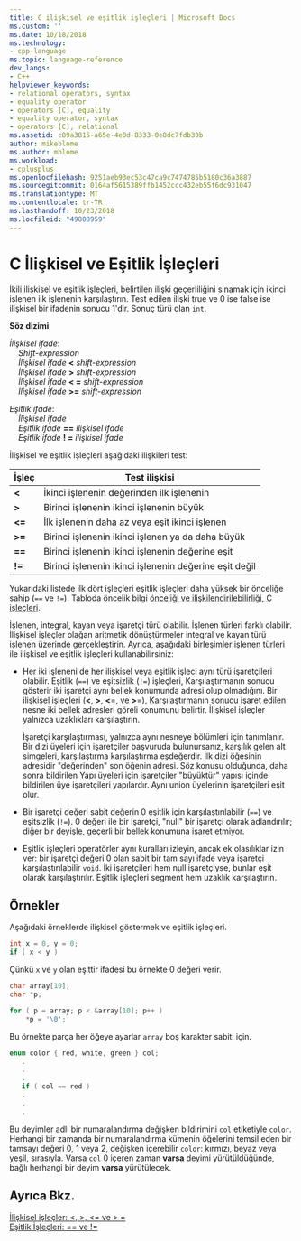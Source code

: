 ```yaml
---
title: C ilişkisel ve eşitlik işleçleri | Microsoft Docs
ms.custom: ''
ms.date: 10/18/2018
ms.technology:
- cpp-language
ms.topic: language-reference
dev_langs:
- C++
helpviewer_keywords:
- relational operators, syntax
- equality operator
- operators [C], equality
- equality operator, syntax
- operators [C], relational
ms.assetid: c89a3815-a65e-4e0d-8333-0e8dc7fdb30b
author: mikeblome
ms.author: mblome
ms.workload:
- cplusplus
ms.openlocfilehash: 9251aeb93ec53c47ca9c7474785b5180c36a3887
ms.sourcegitcommit: 0164af5615389ffb1452ccc432eb55f6dc931047
ms.translationtype: MT
ms.contentlocale: tr-TR
ms.lasthandoff: 10/23/2018
ms.locfileid: "49808959"
---
```

# <a name="c-relational-and-equality-operators"></a>C İlişkisel ve Eşitlik İşleçleri

İkili ilişkisel ve eşitlik işleçleri, belirtilen ilişki geçerliliğini sınamak için ikinci işlenen ilk işlenenin karşılaştırın. Test edilen ilişki true ve 0 ise false ise ilişkisel bir ifadenin sonucu 1'dir. Sonuç türü olan `int`.

**Söz dizimi**

*İlişkisel ifade*:<br/>
&nbsp;&nbsp;&nbsp;&nbsp;*Shift-expression*<br/>
&nbsp;&nbsp;&nbsp;&nbsp;*İlişkisel ifade* **&lt;** *shift-expression*<br/>
&nbsp;&nbsp;&nbsp;&nbsp;*İlişkisel ifade* **>** *shift-expression*<br/>
&nbsp;&nbsp;&nbsp;&nbsp;*İlişkisel ifade* **&lt; =** *shift-expression*<br/>
&nbsp;&nbsp;&nbsp;&nbsp;*İlişkisel ifade* **>=** *shift-expression*<br/>

*Eşitlik ifade*:<br/>
&nbsp;&nbsp;&nbsp;&nbsp;*İlişkisel ifade*<br/>
&nbsp;&nbsp;&nbsp;&nbsp;*Eşitlik ifade* **==** *ilişkisel ifade*<br/>
&nbsp;&nbsp;&nbsp;&nbsp;*Eşitlik ifade* **! =** *ilişkisel ifade*

İlişkisel ve eşitlik işleçleri aşağıdaki ilişkileri test:

|İşleç|Test ilişkisi|
|--------------|-------------------------|
|**&lt;**|İkinci işlenenin değerinden ilk işlenenin|
|**>**|Birinci işlenenin ikinci işlenenin büyük|
|**&lt;=**|İlk işlenenin daha az veya eşit ikinci işlenen|
|**>=**|Birinci işlenenin ikinci işlenen ya da daha büyük|
|**==**|Birinci işlenenin ikinci işlenenin değerine eşit|
|**\!=**|Birinci işlenenin ikinci işlenenin değerine eşit değil|

Yukarıdaki listede ilk dört işleçleri eşitlik işleçleri daha yüksek bir önceliğe sahip (`==` ve `!=`). Tabloda öncelik bilgi [önceliği ve ilişkilendirilebilirliği, C işleçleri](../c-language/precedence-and-order-of-evaluation.md).

İşlenen, integral, kayan veya işaretçi türü olabilir. İşlenen türleri farklı olabilir. İlişkisel işleçler olağan aritmetik dönüştürmeler integral ve kayan türü işlenen üzerinde gerçekleştirin. Ayrıca, aşağıdaki birleşimler işlenen türleri ile ilişkisel ve eşitlik işleçleri kullanabilirsiniz:

- Her iki işleneni de her ilişkisel veya eşitlik işleci aynı türü işaretçileri olabilir. Eşitlik (`==`) ve eşitsizlik (`!=`) işleçleri, Karşılaştırmanın sonucu gösterir iki işaretçi aynı bellek konumunda adresi olup olmadığını. Bir ilişkisel işleçleri (**\<**, **>**, **\<**=, ve **>**=), Karşılaştırmanın sonucu işaret edilen nesne iki bellek adresleri göreli konumunu belirtir. İlişkisel işleçler yalnızca uzaklıkları karşılaştırın.

   İşaretçi karşılaştırması, yalnızca aynı nesneye bölümleri için tanımlanır. Bir dizi üyeleri için işaretçiler başvuruda bulunursanız, karşılık gelen alt simgeleri, karşılaştırma karşılaştırma eşdeğerdir. İlk dizi öğesinin adresidir "değerinden" son öğenin adresi. Söz konusu olduğunda, daha sonra bildirilen Yapı üyeleri için işaretçiler "büyüktür" yapısı içinde bildirilen üye işaretçileri yapılardır. Aynı union üyelerinin işaretçileri eşit olur.

- Bir işaretçi değeri sabit değerin 0 eşitlik için karşılaştırılabilir (`==`) ve eşitsizlik (`!=`). 0 değeri ile bir işaretçi, "null" bir işaretçi olarak adlandırılır; diğer bir deyişle, geçerli bir bellek konumuna işaret etmiyor.

- Eşitlik işleçleri operatörler aynı kuralları izleyin, ancak ek olasılıklar izin ver: bir işaretçi değeri 0 olan sabit bir tam sayı ifade veya işaretçi karşılaştırılabilir `void`. İki işaretçileri hem null işaretçiyse, bunlar eşit olarak karşılaştırılır. Eşitlik işleçleri segment hem uzaklık karşılaştırın.

## <a name="examples"></a>Örnekler

Aşağıdaki örneklerde ilişkisel göstermek ve eşitlik işleçleri.

```C
int x = 0, y = 0;
if ( x < y )
```

Çünkü `x` ve `y` olan eşittir ifadesi bu örnekte 0 değeri verir.

```C
char array[10];
char *p;

for ( p = array; p < &array[10]; p++ )
    *p = '\0';
```

Bu örnekte parça her öğeye ayarlar `array` boş karakter sabiti için.

```C
enum color { red, white, green } col;
   .
   .
   .
   if ( col == red )
   .
   .
   .
```

Bu deyimler adlı bir numaralandırma değişken bildirimini `col` etiketiyle `color`. Herhangi bir zamanda bir numaralandırma kümenin öğelerini temsil eden bir tamsayı değeri 0, 1 veya 2, değişken içerebilir `color`: kırmızı, beyaz veya yeşil, sırasıyla. Varsa `col` 0 içeren zaman **varsa** deyimi yürütüldüğünde, bağlı herhangi bir deyim **varsa** yürütülecek.

## <a name="see-also"></a>Ayrıca Bkz.

[İlişkisel işleçler: \<, >, \<= ve > =](../cpp/relational-operators-equal-and-equal.md)<br/>
[Eşitlik İşleçleri: == ve !=](../cpp/equality-operators-equal-equal-and-exclpt-equal.md)